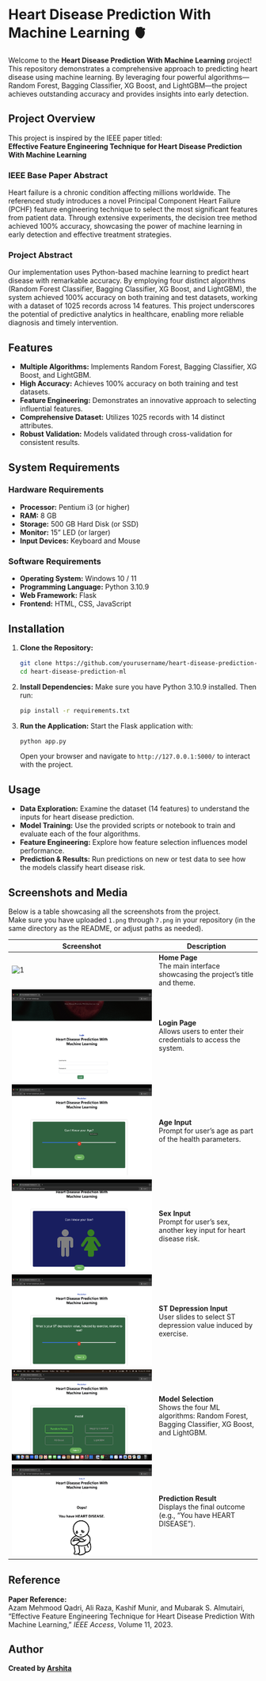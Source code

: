 # Heart Disease Prediction With Machine Learning 🫀

Welcome to the **Heart Disease Prediction With Machine Learning** project! This repository demonstrates a comprehensive approach to predicting heart disease using machine learning. By leveraging four powerful algorithms—Random Forest, Bagging Classifier, XG Boost, and LightGBM—the project achieves outstanding accuracy and provides insights into early detection.


## Project Overview

This project is inspired by the IEEE paper titled:  
**Effective Feature Engineering Technique for Heart Disease Prediction With Machine Learning**

### IEEE Base Paper Abstract
Heart failure is a chronic condition affecting millions worldwide. The referenced study introduces a novel Principal Component Heart Failure (PCHF) feature engineering technique to select the most significant features from patient data. Through extensive experiments, the decision tree method achieved 100% accuracy, showcasing the power of machine learning in early detection and effective treatment strategies.

### Project Abstract
Our implementation uses Python-based machine learning to predict heart disease with remarkable accuracy. By employing four distinct algorithms (Random Forest Classifier, Bagging Classifier, XG Boost, and LightGBM), the system achieved 100% accuracy on both training and test datasets, working with a dataset of 1025 records across 14 features. This project underscores the potential of predictive analytics in healthcare, enabling more reliable diagnosis and timely intervention.


## Features

- **Multiple Algorithms:** Implements Random Forest, Bagging Classifier, XG Boost, and LightGBM.  
- **High Accuracy:** Achieves 100% accuracy on both training and test datasets.  
- **Feature Engineering:** Demonstrates an innovative approach to selecting influential features.  
- **Comprehensive Dataset:** Utilizes 1025 records with 14 distinct attributes.  
- **Robust Validation:** Models validated through cross-validation for consistent results.


## System Requirements

### Hardware Requirements
- **Processor:** Pentium i3 (or higher)  
- **RAM:** 8 GB  
- **Storage:** 500 GB Hard Disk (or SSD)  
- **Monitor:** 15” LED (or larger)  
- **Input Devices:** Keyboard and Mouse  

### Software Requirements
- **Operating System:** Windows 10 / 11  
- **Programming Language:** Python 3.10.9  
- **Web Framework:** Flask  
- **Frontend:** HTML, CSS, JavaScript  


## Installation

1. **Clone the Repository:**
   ```bash
   git clone https://github.com/yourusername/heart-disease-prediction-ml.git
   cd heart-disease-prediction-ml
   ```

2. **Install Dependencies:**
   Make sure you have Python 3.10.9 installed. Then run:
   ```bash
   pip install -r requirements.txt
   ```

3. **Run the Application:**
   Start the Flask application with:
   ```bash
   python app.py
   ```
   Open your browser and navigate to `http://127.0.0.1:5000/` to interact with the project.


## Usage

- **Data Exploration:** Examine the dataset (14 features) to understand the inputs for heart disease prediction.  
- **Model Training:** Use the provided scripts or notebook to train and evaluate each of the four algorithms.  
- **Feature Engineering:** Explore how feature selection influences model performance.  
- **Prediction & Results:** Run predictions on new or test data to see how the models classify heart disease risk.


## Screenshots and Media

Below is a table showcasing all the screenshots from the project.  
Make sure you have uploaded `1.png` through `7.png` in your repository (in the same directory as the README, or adjust paths as needed).

| Screenshot                          | Description                                                                 |
|-------------------------------------|-----------------------------------------------------------------------------|
| ![1](1.png)                         | **Home Page**<br>The main interface showcasing the project’s title and theme. |
| ![2](2.png)                         | **Login Page**<br>Allows users to enter their credentials to access the system. |
| ![3](3.png)                         | **Age Input**<br>Prompt for user’s age as part of the health parameters.     |
| ![4](4.png)                         | **Sex Input**<br>Prompt for user’s sex, another key input for heart disease risk. |
| ![5](5.png)                         | **ST Depression Input**<br>User slides to select ST depression value induced by exercise. |
| ![6](6.png)                         | **Model Selection**<br>Shows the four ML algorithms: Random Forest, Bagging Classifier, XG Boost, and LightGBM. |
| ![7](7.png)                         | **Prediction Result**<br>Displays the final outcome (e.g., “You have HEART DISEASE”). |



## Reference

**Paper Reference:**  
Azam Mehmood Qadri, Ali Raza, Kashif Munir, and Mubarak S. Almutairi, “Effective Feature Engineering Technique for Heart Disease Prediction With Machine Learning,” *IEEE Access*, Volume 11, 2023.



## Author

**Created by [Arshita](https://github.com/arshita08)**
